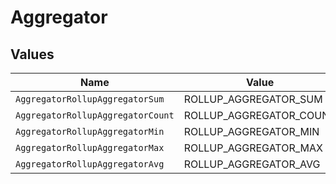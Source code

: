# Aggregator


## Values

| Name                              | Value                             |
| --------------------------------- | --------------------------------- |
| `AggregatorRollupAggregatorSum`   | ROLLUP_AGGREGATOR_SUM             |
| `AggregatorRollupAggregatorCount` | ROLLUP_AGGREGATOR_COUNT           |
| `AggregatorRollupAggregatorMin`   | ROLLUP_AGGREGATOR_MIN             |
| `AggregatorRollupAggregatorMax`   | ROLLUP_AGGREGATOR_MAX             |
| `AggregatorRollupAggregatorAvg`   | ROLLUP_AGGREGATOR_AVG             |